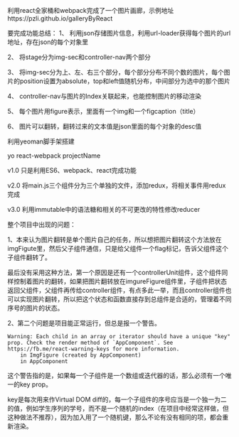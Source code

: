 
利用react全家桶和webpack完成了一个图片画廊，示例地址https://pzli.github.io/galleryByReact

要完成功能总结：
1、 利用json存储图片信息，利用url-loader获得每个图片的url地址，存在json的每个对象里

2、 将stage分为img-sec和controller-nav两个部分

3、 将img-sec分为上、左、右三个部分，每个部分分布不同个数的图片，每个图片的position设置为absolute，top和left值随机分布，中间部分为选中的那个图片


4、 controller-nav与图片的Index关联起来，也能控制图片的移动渲染

5、 每个图片用figure表示，里面有一个img和一个figcaption（title）

6、 图片可以翻转，翻转过来的文本值是json里面的每个对象的desc值

利用yeoman脚手架搭建

yo react-webpack projectName

v1.0 只是利用ES6、webpack、react完成功能


v2.0 将main.js三个组件分为三个单独的文件，添加redux，将相关事件用redux完成

v3.0 利用immutable中的语法糖和相关的不可更改的特性修改reducer



整个项目中出现的问题：


1、本来认为图片翻转是单个图片自己的任务，所以想把图片翻转这个方法放在imgFigute里，然后父子组件通信，只是给父组件一个flag标记，告诉父组件这个子组件翻转了。

最后没有采用这种方法，第一个原因是还有一个controllerUnit组件，这个组件同样控制着图片的翻转，如果把图片翻转放在imgureFigure组件里，子组件把状态返回父组件，父组件再传给controller组件，有点多此一举，而且controller组件也可以实现图片翻转，所以把这个状态和函数直接存到总组件是合适的，管理着不同序号的图片的状态。

2、第二个问题是项目能正常运行，但总是报一个警告。

	Warning: Each child in an array or iterator should have a unique "key" prop. Check the render method of `AppComponent`. See https://fb.me/react-warning-keys for more information.
	    in ImgFigure (created by AppComponent)
	    in AppComponent
	   
这个警告指的是，如果每一个子组件是一个数组或迭代器的话，那么必须有一个唯一的key prop。

key是每次用来作Virtual DOM diff的，每一个子组件的序号应当是一个独一为二的值，例如学生序列的学号，而不是一个随机的index（在项目中经常这样做，但这种做法不推荐），因为加入用了一个随机键，那么不论有没有相同的项，都会重新渲染。

